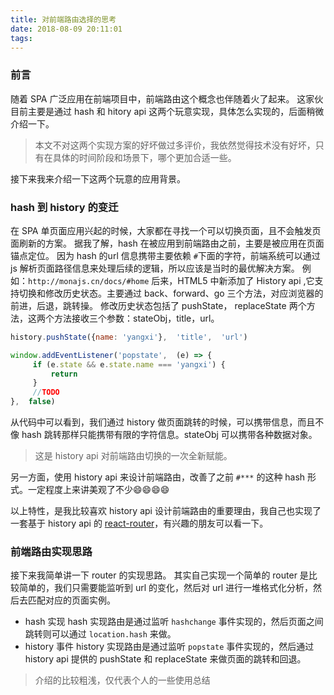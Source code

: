 ```yaml
---
title: 对前端路由选择的思考
date: 2018-08-09 20:11:01
tags:
---
```


### 前言
随着 SPA 广泛应用在前端项目中，前端路由这个概念也伴随着火了起来。
这家伙目前主要是通过 hash 和 hitory api 这两个玩意实现，具体怎么实现的，后面稍微介绍一下。

>本文不对这两个实现方案的好坏做过多评价，我依然觉得技术没有好坏，只有在具体的时间阶段和场景下，哪个更加合适一些。

接下来我来介绍一下这两个玩意的应用背景。

### hash 到 history 的变迁
在 SPA 单页面应用兴起的时候，大家都在寻找一个可以切换页面，且不会触发页面刷新的方案。
据我了解，hash 在被应用到前端路由之前，主要是被应用在页面锚点定位。
因为 hash 的url 信息携带主要依赖 `#`下面的字符，前端系统可以通过 js 解析页面路径信息来处理后续的逻辑，所以应该是当时的最优解决方案。
例如：`http://monajs.cn/docs/#home`
后来，HTML5 中新添加了 History api ,它支持切换和修改历史状态。主要通过 back、forward、go
三个方法，对应浏览器的前进，后退，跳转操。
修改历史状态包括了 pushState， replaceState 两个方法，这两个方法接收三个参数：stateObj，title，url。
```js
history.pushState({name: 'yangxi'},  'title',  'url')

window.addEventListener('popstate',  (e) => {
     if (e.state && e.state.name === 'yangxi') {
         return
     }
     //TODO
},  false)
```
从代码中可以看到，我们通过 history 做页面跳转的时候，可以携带信息，而且不像 hash 跳转那样只能携带有限的字符信息。stateObj 可以携带各种数据对象。
>这是 history api 对前端路由切换的一次全新赋能。

另一方面，使用 history api 来设计前端路由，改善了之前 `#***` 的这种 hash 形式。一定程度上来讲美观了不少😄😄😄😄

以上特性，是我比较喜欢 history api 设计前端路由的重要理由，我自己也实现了一套基于 history api 的 [react-router](https://github.com/func-star/mo-react-router)，有兴趣的朋友可以看一下。

### 前端路由实现思路
接下来我简单讲一下 router 的实现思路。
其实自己实现一个简单的 router 是比较简单的，我们只需要能监听到 url 的变化，然后对 url 进行一堆格式化分析，然后去匹配对应的页面实例。

- hash 实现
hash 实现路由是通过监听 `hashchange` 事件实现的，然后页面之间跳转则可以通过 `location.hash` 来做。
- history 事件
history 实现路由是通过监听 `popstate` 事件实现的，然后通过 history api 提供的 pushState 和 replaceState 来做页面的跳转和回退。

>介绍的比较粗浅，仅代表个人的一些使用总结
